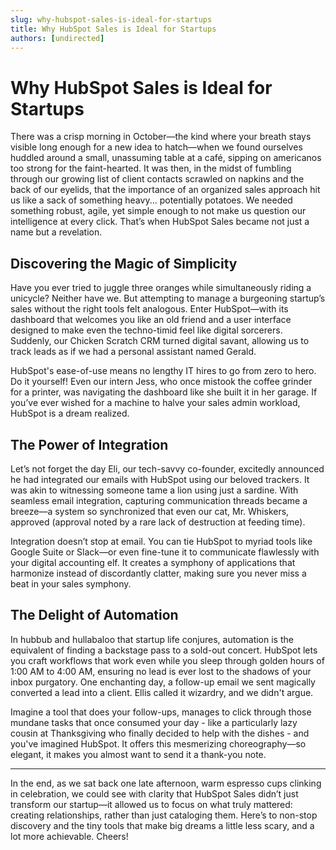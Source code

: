 ```yaml
---
slug: why-hubspot-sales-is-ideal-for-startups
title: Why HubSpot Sales is Ideal for Startups
authors: [undirected]
---
```


# Why HubSpot Sales is Ideal for Startups

There was a crisp morning in October—the kind where your breath stays visible long enough for a new idea to hatch—when we found ourselves huddled around a small, unassuming table at a café, sipping on americanos too strong for the faint-hearted. It was then, in the midst of fumbling through our growing list of client contacts scrawled on napkins and the back of our eyelids, that the importance of an organized sales approach hit us like a sack of something heavy... potentially potatoes. We needed something robust, agile, yet simple enough to not make us question our intelligence at every click. That’s when HubSpot Sales became not just a name but a revelation.

## Discovering the Magic of Simplicity

Have you ever tried to juggle three oranges while simultaneously riding a unicycle? Neither have we. But attempting to manage a burgeoning startup’s sales without the right tools felt analogous. Enter HubSpot—with its dashboard that welcomes you like an old friend and a user interface designed to make even the techno-timid feel like digital sorcerers. Suddenly, our Chicken Scratch CRM turned digital savant, allowing us to track leads as if we had a personal assistant named Gerald. 

HubSpot's ease-of-use means no lengthy IT hires to go from zero to hero. Do it yourself! Even our intern Jess, who once mistook the coffee grinder for a printer, was navigating the dashboard like she built it in her garage. If you’ve ever wished for a machine to halve your sales admin workload, HubSpot is a dream realized.

## The Power of Integration

Let’s not forget the day Eli, our tech-savvy co-founder, excitedly announced he had integrated our emails with HubSpot using our beloved trackers. It was akin to witnessing someone tame a lion using just a sardine. With seamless email integration, capturing communication threads became a breeze—a system so synchronized that even our cat, Mr. Whiskers, approved (approval noted by a rare lack of destruction at feeding time).

Integration doesn’t stop at email. You can tie HubSpot to myriad tools like Google Suite or Slack—or even fine-tune it to communicate flawlessly with your digital accounting elf. It creates a symphony of applications that harmonize instead of discordantly clatter, making sure you never miss a beat in your sales symphony. 

## The Delight of Automation

In hubbub and hullabaloo that startup life conjures, automation is the equivalent of finding a backstage pass to a sold-out concert. HubSpot lets you craft workflows that work even while you sleep through golden hours of 1:00 AM to 4:00 AM, ensuring no lead is ever lost to the shadows of your inbox purgatory. One enchanting day, a follow-up email we sent magically converted a lead into a client. Ellis called it wizardry, and we didn't argue.

Imagine a tool that does your follow-ups, manages to click through those mundane tasks that once consumed your day - like a particularly lazy cousin at Thanksgiving who finally decided to help with the dishes - and you've imagined HubSpot. It offers this mesmerizing choreography—so elegant, it makes you almost want to send it a thank-you note.

---

In the end, as we sat back one late afternoon, warm espresso cups clinking in celebration, we could see with clarity that HubSpot Sales didn’t just transform our startup—it allowed us to focus on what truly mattered: creating relationships, rather than just cataloging them. Here’s to non-stop discovery and the tiny tools that make big dreams a little less scary, and a lot more achievable. Cheers!